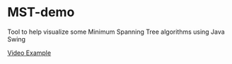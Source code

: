 # MST-demo
Tool to help visualize some Minimum Spanning Tree algorithms using Java Swing

[Video Example](https://www.youtube.com/watch?v=jhmR3ts0C2o&feature=youtu.be)

